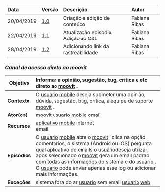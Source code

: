|Data|Versão|Descrição|Autor|
|:---|:---|:---|:---|
|20/04/2019|[1.0](https://github.com/Andre-Eduardo/2019.1-Requisitos-Moovit/tree/master/cenarios/versao%20cenarios%201.0)|Criação e adição de conteúdo|Fabiana Ribas|
|22/04/2019|[1.1](https://github.com/Andre-Eduardo/2019.1-Requisitos-Moovit/tree/master/cenarios/versao%20cenarios%201.1)|Atualização episodio. Adição ao C&L|Fabiana Ribas|
|28/04/2019|[1.2](https://github.com/Andre-Eduardo/2019.1-Requisitos-Moovit/tree/master/cenarios/versao%20cenarios%201.2)|Adicionando link da rastreabilidade|Fabiana Ribas|


### ***<a name="Canal De Acesso Direto Ao Moovit">Canal de acesso direto ao moovit</a>***

|**Objetivo**|Informar a opinião, sugestão, bug, crítica e etc direto ao [moovit](https://github.com/Andre-Eduardo/2019.1-Requisitos-Moovit/wiki/L38---moovit) . |
|--|:--|
|**Contexto**|O [usuario](https://github.com/Andre-Eduardo/2019.1-Requisitos-Moovit/wiki/L65-Usu%C3%A1rio) [mobile](https://github.com/Andre-Eduardo/2019.1-Requisitos-Moovit/wiki/L03---aplica%C3%A7ao-mobile) deseja submeter uma opinião, dúvida, sugestão, bug, crítica, à equipe de suporte [moovit](https://github.com/Andre-Eduardo/2019.1-Requisitos-Moovit/wiki/L38---moovit) . |
|**Ator(es)**|[moovit](https://github.com/Andre-Eduardo/2019.1-Requisitos-Moovit/wiki/L38---moovit) [usuario](https://github.com/Andre-Eduardo/2019.1-Requisitos-Moovit/wiki/L65-Usu%C3%A1rio) [mobile](https://github.com/Andre-Eduardo/2019.1-Requisitos-Moovit/wiki/L03---aplica%C3%A7ao-mobile) email |
|**Recursos**|[aplicativo](https://github.com/Andre-Eduardo/2019.1-Requisitos-Moovit/wiki/L03---aplica%C3%A7ao-mobile) [mobile](https://github.com/Andre-Eduardo/2019.1-Requisitos-Moovit/wiki/L03---aplica%C3%A7ao-mobile) internet<br>email |
|**Episódios**|O [usuario](https://github.com/Andre-Eduardo/2019.1-Requisitos-Moovit/wiki/L65-Usu%C3%A1rio) [mobile](https://github.com/Andre-Eduardo/2019.1-Requisitos-Moovit/wiki/L03---aplica%C3%A7ao-mobile) abre o [moovit](https://github.com/Andre-Eduardo/2019.1-Requisitos-Moovit/wiki/L38---moovit) , clica na opção comentários, o sistema (Android ou IOS) pergunta qual [aplicativo](https://github.com/Andre-Eduardo/2019.1-Requisitos-Moovit/wiki/L03---aplica%C3%A7ao-mobile) de emails o [usuário](https://github.com/Andre-Eduardo/2019.1-Requisitos-Moovit/wiki/L65-Usu%C3%A1rio)deseja utilizar, após selecionado o [moovit](https://github.com/Andre-Eduardo/2019.1-Requisitos-Moovit/wiki/L38---moovit) gera um email padrão com todas as informações do sistema e do [usuario](https://github.com/Andre-Eduardo/2019.1-Requisitos-Moovit/wiki/L65-Usu%C3%A1rio) . O [usuario](https://github.com/Andre-Eduardo/2019.1-Requisitos-Moovit/wiki/L65-Usu%C3%A1rio) pode enviar apenas esse log ou adicionar mais informações. |
|**Exceções**|sistema fora do ar [usuario](https://github.com/Andre-Eduardo/2019.1-Requisitos-Moovit/wiki/L65-Usu%C3%A1rio) sem email [usuario](https://github.com/Andre-Eduardo/2019.1-Requisitos-Moovit/wiki/L65-Usu%C3%A1rio) [web](https://github.com/Andre-Eduardo/2019.1-Requisitos-Moovit/wiki/L04--Aplica%C3%A7%C3%A3o-Web) |
<br><br>